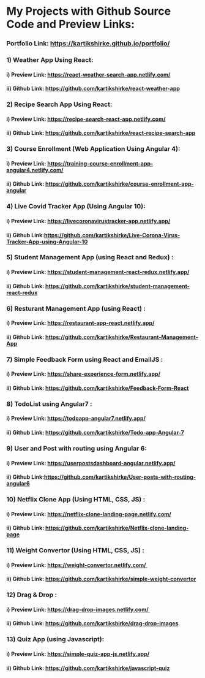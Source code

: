# My Projects with Github Source Code and Preview Links:

 ### Portfolio Link: https://kartikshirke.github.io/portfolio/

 ### 1) Weather App Using React:
   #### i) Preview Link: https://react-weather-search-app.netlify.com/
   #### ii) Github Link: https://github.com/kartikshirke/react-weather-app
    
 ### 2) Recipe Search App Using React: 
   #### i) Preview Link: https://recipe-search-react-app.netlify.com/ 
   #### ii) Github Link: https://github.com/kartikshirke/react-recipe-search-app
 
 ### 3) Course Enrollment (Web Application Using Angular 4): 
   #### i) Preview Link: https://training-course-enrollment-app-angular4.netlify.com/   
   #### ii) Github Link: https://github.com/kartikshirke/course-enrollment-app-angular
 
 ### 4) Live Covid Tracker App (Using Angular 10): 
   ####  i) Preview Link: https://livecoronavirustracker-app.netlify.app/ 
   #### ii) Github Link:https://github.com/kartikshirke/Live-Corona-Virus-Tracker-App-using-Angular-10

 ### 5) Student Management App (using React and Redux) : 
   #### i) Preview Link: https://student-management-react-redux.netlify.app/  
   #### ii) Github Link: https://github.com/kartikshirke/student-management-react-redux
 
 ### 6) Resturant Management App  (using React) : 
   #### i) Preview Link: https://restaurant-app-react.netlify.app/
   #### ii) Github Link: https://github.com/kartikshirke/Restaurant-Management-App
 
 ### 7) Simple Feedback Form using React and EmailJS : 
   #### i) Preview Link: https://share-experience-form.netlify.app/  
   #### ii) Github Link: https://github.com/kartikshirke/Feedback-Form-React
 
 ### 8) TodoList using Angular7 :
   #### i) Preview Link: https://todoapp-angular7.netlify.app/ 
   #### ii) Github Link: https://github.com/kartikshirke/Todo-app-Angular-7
 
 ### 9) User and Post with routing using Angular 6: 
   #### i) Preview Link: https://userpostsdashboard-angular.netlify.app/ 
   #### ii) Github Link:https://github.com/kartikshirke/User-posts-with-routing-angular6
 
 ### 10) Netflix Clone App (Using HTML, CSS, JS) : 
   #### i) Preview Link: https://netflix-clone-landing-page.netlify.com/ 
   #### ii) Github Link: https://github.com/kartikshirke/Netflix-clone-landing-page
 
 ### 11) Weight Convertor (Using HTML, CSS, JS) :  
   #### i) Preview Link: https://weight-convertor.netlify.com/   
   #### ii) Github Link: https://github.com/kartikshirke/simple-weight-convertor
 
 ### 12) Drag & Drop : 
   #### i) Preview Link: https://drag-drop-images.netlify.com/  
   #### ii) Github Link: https://github.com/kartikshirke/drag-drop-images
 
 ### 13) Quiz App (using Javascript): 
   #### i) Preview Link: https://simple-quiz-app-js.netlify.app/  
   #### ii) Github Link: https://github.com/kartikshirke/javascript-quiz
 




